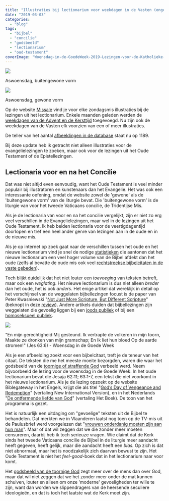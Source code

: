 ```yaml
---
title: "Illustraties bij lectionarium voor weekdagen in de Vasten (ongecensureerd)"
date: "2019-03-03"
categories: 
  - "blog"
tags: 
  - "bijbel"
  - "concilie"
  - "godsbeeld"
  - "lectionarium"
  - "oud-testament"
coverImage: "Woensdag-in-de-GoedeWeek-2019-Lezingen-voor-de-Katholieke-Mis.png"
---
```


![](images/Aswoensdag-2019-Lezingen-voor-de-Katholieke-Mis-eo.png)

Aswoensdag, buitengewone vorm

![](images/Aswoensdag-2019-Lezingen-voor-de-Katholieke-Mis-of.png)

Aswoensdag, gewone vorm

Op de website [Missale](http://www.missale.net/nl) vind je voor elke zondagsmis illustraties bij de lezingen uit het lectionarium. Enkele maanden geleden werden de [weekdagen van de Advent en de Kersttijd](/blog/weekdagen-in-advent-op-missale/) toegevoegd. Nu zijn ook de weekdagen van de Vasten elk voorzien van een of meer illustraties.  

De teller van het aantal [afbeeldingen in de database](http://www.missale.net/inventory/nl) staat nu op 1189. 

Bij deze update heb ik getracht niet alleen illustraties voor de evangelielezingen te zoeken, maar ook voor de lezingen uit het Oude Testament of de Epistellezingen.  

## Lectionaria voor en na het Concilie  

Dat was niet altijd even eenvoudig, want het Oude Testament is veel minder populair bij illustratoren en kunstenaars dan het Evangelie. Het was ook een interessante oefening, omdat de website zowel de 'gewone' als de 'buitengewone vorm' van de liturgie bevat. Die 'buitengewone vorm' is de liturgie van voor het tweede Vaticaans concilie, de Tridentijse Mis.  

Als je de lectionaria van voor en na het concilie vergelijkt, zijn er niet zo erg veel verschillen in de Evangelielezingen, maar wel in de lezingen uit het Oude Testament. Ik heb beiden lectionaria voor de veertigdagentijd doorlopen en tref een heel ander genre van lezingen aan in de oude en in de nieuwe mis.  

Als je op internet op zoek gaat naar de verschillen tussen het oude en het nieuwe lectionarium vind je snel de nodige [statistieken](http://catholic-resources.org/Lectionary/Statistics.htm) die aantonen dat het nieuwe lectionarium een veel hoger volume van de Bijbel afdekt dan het oude (zelfs al bevatte de oude mis ook veel [rechtstreekse bijbelcitaten in de vaste gebeden](https://www.praytellblog.com/index.php/2013/07/01/did-the-pre-vatican-ii-mass-really-have-more-scripture-than-now/)).  

Toch blijkt duidelijk dat het niet louter een _toevoeging_ van teksten betreft, maar ook een _weglating_. Het nieuwe lectionarium is dus niet alleen _breder_ dan het oude, het is ook _anders_. Het enige artikel dat wereklijk in detail op het verschijnsel van de weggelaten bijbellezingen focust is de paper van Peter Kwasniewski "[Not Just More Scripture, But Different Scripture](http://www.academia.edu/25621308/Not_Just_More_Scripture_But_Different_Scripture)" (beknopt in deze [review](https://www.hprweb.com/2017/01/index-lectionum-scripture-usage-in-roman-catholic-masses-before-and-after-vatican-ii/)). Andere artikels duiden dat bijbellezingen zijn weggelaten die gevoelig liggen bij een [joods publiek](http://www.jcrelations.net/Removing_Anti-Jewish_Polemic_from_our_Christian_Lectionaries__A_Proposal.2179.0.html) of bij een [homoseksueel publiek](https://taylormarshall.com/2015/10/catholic-mass-lectionary-omits-anti-homosexual-verses-from-romans-1.html).  

![](images/unnamed-22.jpg)

"En mijn gerechtigheid Mij gesteund. Ik vertrapte de volkeren in mijn toorn, Maakte ze dronken van mijn gramschap; En Ik liet hun bloed Op de aarde stromen!" (Jes 63:6) - Woensdag in de Goede Week

Als je een afbeelding zoekt voor een bijbelcitaat, treft je de teneur van het citaat. De teksten die me het meeste moeite bezorgden, waren die waar het godsbeeld van de [toornige of straffende God](https://apilgrimsfriend.com/2014/10/06/hellfire-brimstone-wrath-torment-fury/) verbeeld werd. Neem bijvoorbeeld de lezing voor de woensdag in de Goede Week. In het oude lectionarium bevat die Jesaja 62:11; 63:1-7, een tekst die niet voorkomt in het nieuwe lectionarium. Als je de lezing opzoekt op de website Biblegateway in het Engels, krijgt die als titel "[God’s Day of Vengeance and Redemption](https://www.biblegateway.com/passage/?search=Isa+62%3A11%3B+63%3A1-7&version=NIV)" (vertaling New International Version), en in het Nederlands "[De ontfermende liefde van God](https://www.biblegateway.com/passage/?search=Isa+62%3A11%3B+63%3A1-7&version=HTB)" (vertaling Het Boek). De toon van het programma is gezet.  

Het is natuurlijk een uitdaging om "gevoelige" teksten uit de Bijbel te behandelen. Dat merkten we in Vlaanderen laatst nog toen op de TV-mis uit de Paulusbrief werd voorgelezen dat "[vrouwen onderdanig moeten zijn aan hun man](https://www.vrt.be/vrtnws/nl/2018/08/27/bonny-over-eucharistieviering/)". Maar of dat wil zeggen dat we die zonder meer moeten censureren, daarbij heb ik toch serieuze vragen. Wie claimt dat de Kerk sinds het tweede Vaticaans concilie de Bijbel in de liturgie meer aandacht heeft gegeven, heeft gelijk, maar die aandacht heeft een _bias._ Op zich is dat niet abnormaal, maar het is noodzakelijk zich daarvan bewust te zijn. Het Oude Testament is niet het _feel-good_\-boek dat in het lectionarium naar voor komt.

Het [godsbeeld van de toornige God](http://prentencatechismus.org/about/de-toornige-god/) zegt meer over de mens dan over God, maar dat wil niet zeggen dat we het zonder meer onder de mat kunnen schuiven, louter en alleen om onze 'moderne' gevoeligheden ter wille te zijn, want dan worden we slippendragers van de heersende seculiere ideologieën, en dat is toch het laatste wat de Kerk moet zijn.
